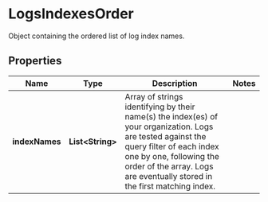 

# LogsIndexesOrder

Object containing the ordered list of log index names.
## Properties

Name | Type | Description | Notes
------------ | ------------- | ------------- | -------------
**indexNames** | **List&lt;String&gt;** | Array of strings identifying by their name(s) the index(es) of your organization. Logs are tested against the query filter of each index one by one, following the order of the array. Logs are eventually stored in the first matching index. | 



